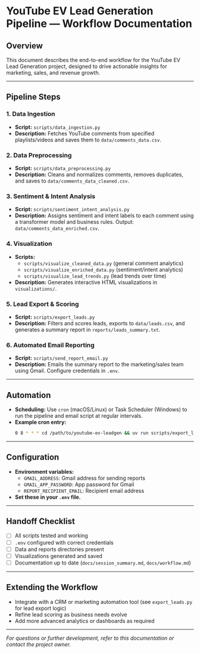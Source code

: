 # YouTube EV Lead Generation Pipeline — Workflow Documentation

## Overview
This document describes the end-to-end workflow for the YouTube EV Lead Generation project, designed to drive actionable insights for marketing, sales, and revenue growth.

---

## Pipeline Steps

### 1. Data Ingestion
- **Script:** `scripts/data_ingestion.py`
- **Description:** Fetches YouTube comments from specified playlists/videos and saves them to `data/comments_data.csv`.

### 2. Data Preprocessing
- **Script:** `scripts/data_preprocessing.py`
- **Description:** Cleans and normalizes comments, removes duplicates, and saves to `data/comments_data_cleaned.csv`.

### 3. Sentiment & Intent Analysis
- **Script:** `scripts/sentiment_intent_analysis.py`
- **Description:** Assigns sentiment and intent labels to each comment using a transformer model and business rules. Output: `data/comments_data_enriched.csv`.

### 4. Visualization
- **Scripts:**
  - `scripts/visualize_cleaned_data.py` (general comment analytics)
  - `scripts/visualize_enriched_data.py` (sentiment/intent analytics)
  - `scripts/visualize_lead_trends.py` (lead trends over time)
- **Description:** Generates interactive HTML visualizations in `visualizations/`.

### 5. Lead Export & Scoring
- **Script:** `scripts/export_leads.py`
- **Description:** Filters and scores leads, exports to `data/leads.csv`, and generates a summary report in `reports/leads_summary.txt`.

### 6. Automated Email Reporting
- **Script:** `scripts/send_report_email.py`
- **Description:** Emails the summary report to the marketing/sales team using Gmail. Configure credentials in `.env`.

---

## Automation
- **Scheduling:** Use `cron` (macOS/Linux) or Task Scheduler (Windows) to run the pipeline and email script at regular intervals.
- **Example cron entry:**
  ```bash
  0 8 * * * cd /path/to/youtube-ev-leadgen && uv run scripts/export_leads.py && uv run scripts/send_report_email.py
  ```

---

## Configuration
- **Environment variables:**
  - `GMAIL_ADDRESS`: Gmail address for sending reports
  - `GMAIL_APP_PASSWORD`: App password for Gmail
  - `REPORT_RECIPIENT_EMAIL`: Recipient email address
- **Set these in your `.env` file.**

---

## Handoff Checklist
- [ ] All scripts tested and working
- [ ] `.env` configured with correct credentials
- [ ] Data and reports directories present
- [ ] Visualizations generated and saved
- [ ] Documentation up to date (`docs/session_summary.md`, `docs/workflow.md`)

---

## Extending the Workflow
- Integrate with a CRM or marketing automation tool (see `export_leads.py` for lead export logic)
- Refine lead scoring as business needs evolve
- Add more advanced analytics or dashboards as required

---

*For questions or further development, refer to this documentation or contact the project owner.*
